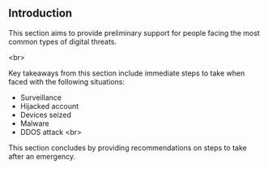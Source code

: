 
## Introduction

This section aims to provide preliminary support for people facing the most common types of digital threats.

&lt;br&gt;

Key takeaways from this section include immediate steps to take when faced with the following situations:

- Surveillance
- Hijacked account
- Devices seized
- Malware
- DDOS attack
&lt;br&gt; 

This section concludes by providing recommendations on steps to take after an emergency.